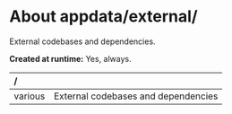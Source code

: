 ﻿# About appdata/external/
External codebases and dependencies.

**Created at runtime:** Yes, always.

| **/**   |                                                                                                           |
|:------- |:--------------------------------------------------------------------------------------------------------- |
| various | External codebases and dependencies                                                                       |   
